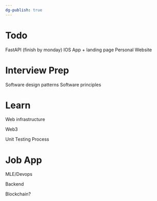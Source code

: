 ```yaml
---
dg-publish: true
---
```

# Todo
FastAPI (finish by monday)
IOS App + landing page
Personal Website

# Interview Prep

Software design patterns
Software principles

# Learn
Web infrastructure

Web3

Unit Testing Process

# Job App
MLE/Devops

Backend

Blockchain?